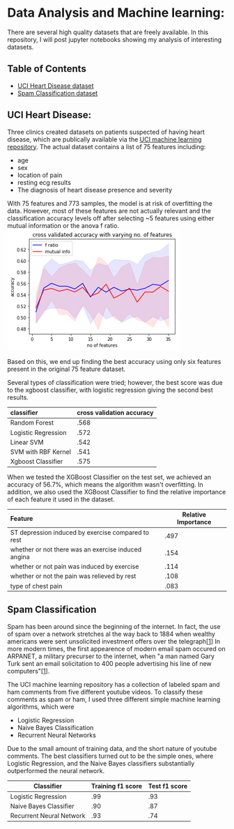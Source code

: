 # Data Analysis and Machine learning:
There are several high quality datasets that are freely available.  In this repository, I will post jupyter notebooks showing my analysis of interesting datasets.    

## Table of Contents

* [UCI Heart Disease dataset](#1)
* [Spam Classification dataset](#2)

## UCI Heart Disease: <a id='1'></a>

Three clinics created datasets on patients suspected of having heart disease, which are publically available via the [UCI machine learning repository](archive.ics.uci.edu/ml/machine-learning-databases/heart-disease).   The actual dataset contains a list of 75 features including:

* age
* sex
* location of pain
* resting ecg results
* The diagnosis of heart disease presence and severity

With 75 features and 773 samples, the model is at risk of overfitting the data.  However, most of these features are not actually relevant and the classification accuracy levels off after selecting ~5 features using either mutual information or the anova f ratio.   
![accuracy vs no features](/images/accuracy_no_features.png) 

Based on this, we end up finding the best accuracy using only six features present in the original 75 feature dataset.   

Several types of classification were tried; however, the best score was due to the xgboost classifier, with logistic regression giving the second best results.  

|classifier|cross validation accuracy |
|:---------|---------|
|Random Forest | .568 |
|Logistic Regression | .572|
|Linear SVM | .542 |
|SVM with RBF Kernel | .541 |
| Xgboost Classifier | .575 |

When we tested the XGBoost Classifier on the test set, we achieved an accuracy of 56.7%, which means the algorithm wasn't overfitting.    In addition, we also used the XGBoost Classifier to find the relative importance of each feature it used in the dataset.   

|Feature | Relative Importance |
|:-------|------------|
|ST depression induced by exercise compared to rest | .497 |
|whether or not there was an exercise induced angina | .154 |
| whether or not pain was induced by exercise | .114 |
| whether or not the pain was relieved by rest | .108 |
| type of chest pain | .083 |


## Spam Classification <a id='2'></a>

Spam has been around since the beginning of the internet.  In fact, the use of spam over a network stretches al the way back to 1884 when wealthy americans were sent unsolicited investment offers over the telegraph\[[1](http://content.time.com/time/business/article/0,8599,1933796,00.html)\]  In more modern times, the first appearence of modern email spam occured on ARPANET, a military precurser to the internet, when "a man named Gary Turk sent an email solicitation to 400 people advertising his line of new computers"\[[1](http://content.time.com/time/business/article/0,8599,1933796,00.html)\].  

The UCI machine learning repository has a collection of labeled spam and ham comments from five different youtube videos.  To classify these comments as spam or ham, I used three different simple machine learning algorithms, which were

* Logistic Regression
* Naive Bayes Classification
* Recurrent Neural Networks

Due to the small amount of training data, and the short nature of youtube comments.  The best classifiers turned out to be the simple ones, where Logistic Regression, and the Naive Bayes classifiers substantially outperformed the neural network.   

| Classifier | Training f1 score | Test f1 score |
|------------|------------------|----------------|
|Logistic Regression | .99 | .93 |
| Naive Bayes Classifier | .90 | .87 |
| Recurrent Neural Network | .93 | .74 |


